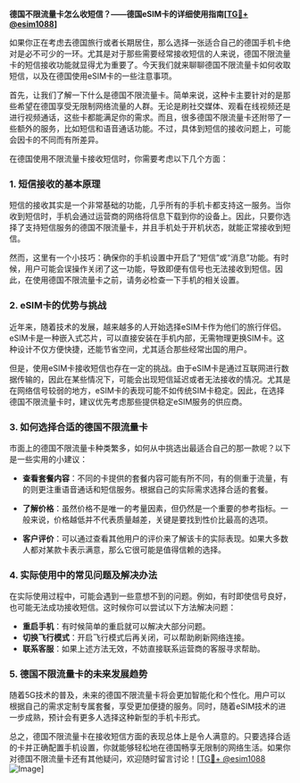 **德国不限流量卡怎么收短信？——德国eSIM卡的详细使用指南[[TG💪+ @esim1088](https://t.me/s/esim1088)]**

如果你正在考虑去德国旅行或者长期居住，那么选择一张适合自己的德国手机卡绝对是必不可少的一环。尤其是对于那些需要经常接收短信的人来说，德国不限流量卡的短信接收功能就显得尤为重要了。今天我们就来聊聊德国不限流量卡如何收取短信，以及在德国使用eSIM卡的一些注意事项。

首先，让我们了解一下什么是德国不限流量卡。简单来说，这种卡主要针对的是那些希望在德国享受无限制网络流量的人群。无论是刷社交媒体、观看在线视频还是进行视频通话，这些卡都能满足你的需求。而且，很多德国不限流量卡还附带了一些额外的服务，比如短信和语音通话功能。不过，具体到短信的接收问题上，可能会因卡的不同而有所差异。

在德国使用不限流量卡接收短信时，你需要考虑以下几个方面：

### **1. 短信接收的基本原理**
短信的接收其实是一个非常基础的功能，几乎所有的手机卡都支持这一服务。当你收到短信时，手机会通过运营商的网络将信息下载到你的设备上。因此，只要你选择了支持短信服务的德国不限流量卡，并且手机处于开机状态，就能正常接收到短信。

然而，这里有一个小技巧：确保你的手机设置中开启了“短信”或“消息”功能。有时候，用户可能会误操作关闭了这一功能，导致即便有信号也无法接收到短信。因此，在使用德国不限流量卡之前，请务必检查一下手机的相关设置。

### **2. eSIM卡的优势与挑战**
近年来，随着技术的发展，越来越多的人开始选择eSIM卡作为他们的旅行伴侣。eSIM卡是一种嵌入式芯片，可以直接安装在手机内部，无需物理更换SIM卡。这种设计不仅方便快捷，还能节省空间，尤其适合那些经常出国的用户。

但是，使用eSIM卡接收短信也存在一定的挑战。由于eSIM卡是通过互联网进行数据传输的，因此在某些情况下，可能会出现短信延迟或者无法接收的情况。尤其是在网络信号较弱的地方，eSIM卡的表现可能不如传统SIM卡稳定。因此，在选择德国不限流量卡时，建议优先考虑那些提供稳定eSIM服务的供应商。

### **3. 如何选择合适的德国不限流量卡**
市面上的德国不限流量卡种类繁多，如何从中挑选出最适合自己的那一款呢？以下是一些实用的小建议：

- **查看套餐内容**：不同的卡提供的套餐内容可能有所不同，有的侧重于流量，有的则更注重语音通话和短信服务。根据自己的实际需求选择合适的套餐。
  
- **了解价格**：虽然价格不是唯一的考量因素，但仍然是一个重要的参考指标。一般来说，价格越低并不代表质量越差，关键是要找到性价比最高的选项。

- **客户评价**：可以通过查看其他用户的评价来了解该卡的实际表现。如果大多数人都对某款卡表示满意，那么它很可能是值得信赖的选择。

### **4. 实际使用中的常见问题及解决办法**
在实际使用过程中，可能会遇到一些意想不到的问题。例如，有时即使信号良好，也可能无法成功接收短信。这时候你可以尝试以下方法解决问题：

- **重启手机**：有时候简单的重启就可以解决大部分问题。
- **切换飞行模式**：开启飞行模式后再关闭，可以帮助刷新网络连接。
- **联系客服**：如果上述方法无效，不妨直接联系运营商的客服寻求帮助。

### **5. 德国不限流量卡的未来发展趋势**
随着5G技术的普及，未来的德国不限流量卡将会更加智能化和个性化。用户可以根据自己的需求定制专属套餐，享受更加便捷的服务。同时，随着eSIM技术的进一步成熟，预计会有更多人选择这种新型的手机卡形式。

总之，德国不限流量卡在接收短信方面的表现总体上是令人满意的。只要选择合适的卡并正确配置手机设置，你就能够轻松地在德国畅享无限制的网络生活。如果你对德国不限流量卡还有其他疑问，欢迎随时留言讨论！[[TG💪+ @esim1088](https://t.me/s/esim1088) ![Image](https://i.postimg.cc/4NQfJmqS/Snipaste-2025-05-13-00-14-12.png)]